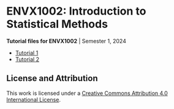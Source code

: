 # ENVX1002: Introduction to Statistical Methods

**Tutorial files for ENVX1002** | Semester 1, 2024

- [Tutorial 1](https://mybinder.org/v2/gh/ENVX-resources/ENVX1002-2024-Tutorials/main?urlpath=shiny/Tutorial01/Tutorial01.Rmd)
- [Tutorial 2](https://mybinder.org/v2/gh/ENVX-resources/ENVX1002-2024-Tutorials/main?urlpath=shiny/Tutorial02/Tutorial02.Rmd)

## License and Attribution

This work is licensed under a [Creative Commons Attribution 4.0 International License](http://creativecommons.org/licenses/by/4.0/).


